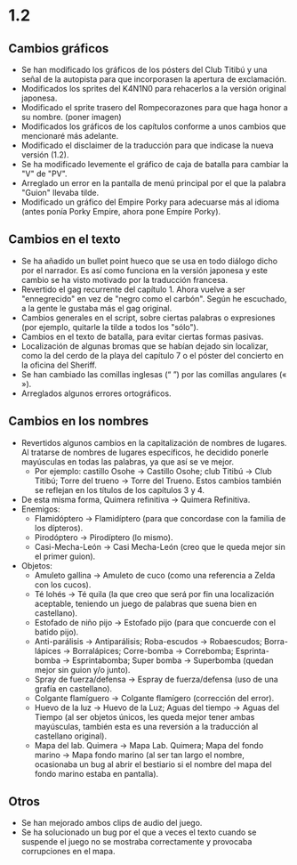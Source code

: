 # 1.2

## Cambios gráficos
- Se han modificado los gráficos de los pósters del Club Titibú y una señal de la autopista para que incorporasen la apertura de exclamación.
- Modificados los sprites del K4N1N0 para rehacerlos a la versión original japonesa.
- Modificado el sprite trasero del Rompecorazones para que haga honor a su nombre. (poner imagen)
- Modificados los gráficos de los capítulos conforme a unos cambios que mencionaré más adelante.
- Modificado el disclaimer de la traducción para que indicase la nueva versión (1.2).
- Se ha modificado levemente el gráfico de caja de batalla para cambiar la "V" de "PV".
- Arreglado un error en la pantalla de menú principal por el que la palabra "Guion" llevaba tilde.
- Modificado un gráfico del Empire Porky para adecuarse más al idioma (antes ponía Porky Empire, ahora pone Empire Porky).

## Cambios en el texto
- Se ha añadido un bullet point hueco que se usa en todo diálogo dicho por el narrador. Es así como funciona en la versión japonesa y este cambio se ha visto motivado por la traducción francesa.
- Revertido el gag recurrente del capítulo 1. Ahora vuelve a ser "ennegrecido" en vez de "negro como el carbón". Según he escuchado, a la gente le gustaba más el gag original.
- Cambios generales en el script, sobre ciertas palabras o expresiones (por ejemplo, quitarle la tilde a todos los "sólo").
- Cambios en el texto de batalla, para evitar ciertas formas pasivas.
- Localización de algunas bromas que se habían dejado sin localizar, como la del cerdo de la playa del capítulo 7 o el póster del concierto en la oficina del Sheriff.
- Se han cambiado las comillas inglesas (“ ”) por las comillas angulares (« »).
- Arreglados algunos errores ortográficos.

## Cambios en los nombres
- Revertidos algunos cambios en la capitalización de nombres de lugares. Al tratarse de nombres de lugares específicos, he decidido ponerle mayúsculas en todas las palabras, ya que así se ve mejor.
  - Por ejemplo: castillo Osohe -> Castillo Osohe; club Titibú -> Club Titibú; Torre del trueno -> Torre del Trueno. Estos cambios también se reflejan en los títulos de los capítulos 3 y 4.
- De esta misma forma, Quimera refinitiva -> Quimera Refinitiva.
- Enemigos:
  - Flamidóptero -> Flamidíptero (para que concordase con la familia de los dípteros).
  - Pirodóptero -> Pirodíptero (lo mismo).
  - Casi-Mecha-León -> Casi Mecha-León (creo que le queda mejor sin el primer guion).
- Objetos:
  - Amuleto gallina -> Amuleto de cuco (como una referencia a Zelda con los cucos).
  - Té lohés -> Té quila (la que creo que será por fin una localización aceptable, teniendo un juego de palabras que suena bien en castellano).
  - Estofado de niño pijo -> Estofado pijo (para que concuerde con el batido pijo).
  - Anti-parálisis -> Antiparálisis; Roba-escudos -> Robaescudos; Borra-lápices -> Borralápices; Corre-bomba -> Correbomba; Esprinta-bomba -> Esprintabomba; Super bomba -> Superbomba (quedan mejor sin guion y/o junto).
  - Spray de fuerza/defensa -> Espray de fuerza/defensa (uso de una grafía en castellano).
  - Colgante flamíguero -> Colgante flamígero (corrección del error).
  - Huevo de la luz -> Huevo de la Luz; Aguas del tiempo -> Aguas del Tiempo (al ser objetos únicos, les queda mejor tener ambas mayúsculas, también esta es una reversión a la traducción al castellano original).
  - Mapa del lab. Quimera -> Mapa Lab. Quimera; Mapa del fondo marino -> Mapa fondo marino (al ser tan largo el nombre, ocasionaba un bug al abrir el bestiario si el nombre del mapa del fondo marino estaba en pantalla).
  
## Otros
- Se han mejorado ambos clips de audio del juego.
- Se ha solucionado un bug por el que a veces el texto cuando se suspende el juego no se mostraba correctamente y provocaba corrupciones en el mapa.
